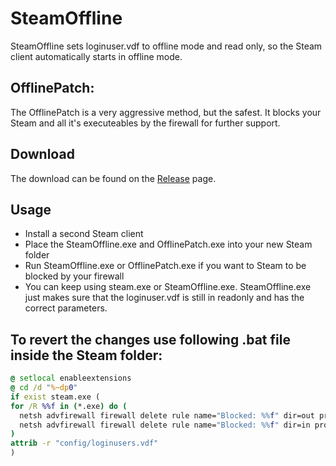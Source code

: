 # SteamOffline
SteamOffline sets loginuser.vdf to offline mode and read only, so the Steam client automatically starts in offline mode.

## OfflinePatch:
The OfflinePatch is a very aggressive method, but the safest.
It blocks your Steam and all it's executeables by the firewall for further support.

## Download
The download can be found on the [Release](https://github.com/Devostated/SteamOffline/releases) page.

## Usage
- Install a second Steam client
- Place the SteamOffline.exe and OfflinePatch.exe into your new Steam folder
- Run SteamOffline.exe or OfflinePatch.exe if you want to Steam to be blocked by your firewall
- You can keep using steam.exe or SteamOffline.exe. SteamOffline.exe just makes sure that the loginuser.vdf is still in readonly and has the correct parameters.



## To revert the changes use following .bat file inside the Steam folder:
```bat
@ setlocal enableextensions 
@ cd /d "%~dp0"
if exist steam.exe (
for /R %%f in (*.exe) do (
  netsh advfirewall firewall delete rule name="Blocked: %%f" dir=out program="%%f" action=block
  netsh advfirewall firewall delete rule name="Blocked: %%f" dir=in program="%%f" action=block
)
attrib -r "config/loginusers.vdf"
)
```
